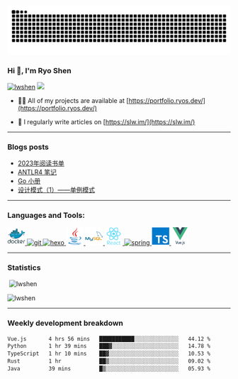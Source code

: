 <!--
**lwshen/lwshen** is a ✨ _special_ ✨ repository because its `README.md` (this file) appears on your GitHub profile.

Here are some ideas to get you started:

- 🔭 I’m currently working on ...
- 🌱 I’m currently learning ...
- 👯 I’m looking to collaborate on ...
- 🤔 I’m looking for help with ...
- 💬 Ask me about ...
- 📫 How to reach me: ...
- 😄 Pronouns: ...
- ⚡ Fun fact: ...
-->

<picture>
  <source media="(prefers-color-scheme: dark)" srcset="assets/github-snake-dark.svg" />
  <source media="(prefers-color-scheme: light)" srcset="assets/github-snake.svg" />
  <img alt="github-snake" src="assets/github-snake.svg" />
</picture>

###  Hi 👋, I'm Ryo Shen
<p align="left">
<a title="views" target="_blank" href="https://github.com/lwshen/lwshen"><img src="https://komarev.com/ghpvc/?username=lwshen&label=Profile%20views&color=0e75b6&style=flat" alt="lwshen" /></a>
<a title="github" target="_blank" href="https://github.com/lwshen"><img src="https://img.shields.io/badge/dynamic/json?label=GitHub&suffix=%20followers&query=%24.data.totalSubs&url=https%3A%2F%2Fapi.spencerwoo.com%2Fsubstats%2F%3Fsource%3Dgithub%26queryKey%3Dlwshen&labelColor=282c34&color=353940&logo=github&longCache=true" /></a>
</p>


- 👨‍💻 All of my projects are available at [https://portfolio.ryos.dev/](https://portfolio.ryos.dev/)

- 📝 I regularly write articles on [https://slw.im/](https://slw.im/)

-------

### Blogs posts
<!-- BLOG-POST-LIST:START -->
- [2023年阅读书单](https://slw.im/2023/09/2023-reading-list/)
- [ANTLR4 笔记](https://slw.im/2023/09/antlr4-notes/)
- [Go 小册](https://slw.im/2022/01/go-book/)
- [设计模式（1）——单例模式](https://slw.im/2021/09/design-pattern-singleton/)
<!-- BLOG-POST-LIST:END -->

-------

### Languages and Tools:
<p align="left"> <a href="https://www.docker.com/" target="_blank" rel="noreferrer"> <img src="https://raw.githubusercontent.com/devicons/devicon/master/icons/docker/docker-original-wordmark.svg" alt="docker" width="40" height="40"/> </a> <a href="https://git-scm.com/" target="_blank" rel="noreferrer"> <img src="https://www.vectorlogo.zone/logos/git-scm/git-scm-icon.svg" alt="git" width="40" height="40"/> </a> <a href="hexo.io/" target="_blank" rel="noreferrer"> <img src="https://www.vectorlogo.zone/logos/hexoio/hexoio-icon.svg" alt="hexo" width="40" height="40"/> </a> <a href="https://www.java.com" target="_blank" rel="noreferrer"> <img src="https://raw.githubusercontent.com/devicons/devicon/master/icons/java/java-original.svg" alt="java" width="40" height="40"/> </a> <a href="https://www.mysql.com/" target="_blank" rel="noreferrer"> <img src="https://raw.githubusercontent.com/devicons/devicon/master/icons/mysql/mysql-original-wordmark.svg" alt="mysql" width="40" height="40"/> </a> <a href="https://reactjs.org/" target="_blank" rel="noreferrer"> <img src="https://raw.githubusercontent.com/devicons/devicon/master/icons/react/react-original-wordmark.svg" alt="react" width="40" height="40"/> </a> <a href="https://spring.io/" target="_blank" rel="noreferrer"> <img src="https://www.vectorlogo.zone/logos/springio/springio-icon.svg" alt="spring" width="40" height="40"/> </a> <a href="https://www.typescriptlang.org/" target="_blank" rel="noreferrer"> <img src="https://raw.githubusercontent.com/devicons/devicon/master/icons/typescript/typescript-original.svg" alt="typescript" width="40" height="40"/> </a> <a href="https://vuejs.org/" target="_blank" rel="noreferrer"> <img src="https://raw.githubusercontent.com/devicons/devicon/master/icons/vuejs/vuejs-original-wordmark.svg" alt="vuejs" width="40" height="40"/> </a> </p>

-------

### Statistics
<p>&nbsp;<img align="center" src="https://github-readme-stats-git-masterrstaa-rickstaa.vercel.app/api?username=lwshen&show_icons=true&locale=en" alt="lwshen" /></p>

<p><img align="center" src="https://github-readme-streak-stats.herokuapp.com/?user=lwshen&" alt="lwshen" /></p>

-------

### Weekly development breakdown

<!--START_SECTION:waka-->

```txt
Vue.js       4 hrs 56 mins   ███████████░░░░░░░░░░░░░░   44.12 %
Python       1 hr 39 mins    ███▓░░░░░░░░░░░░░░░░░░░░░   14.78 %
TypeScript   1 hr 10 mins    ██▓░░░░░░░░░░░░░░░░░░░░░░   10.53 %
Rust         1 hr            ██▒░░░░░░░░░░░░░░░░░░░░░░   09.02 %
Java         39 mins         █▒░░░░░░░░░░░░░░░░░░░░░░░   05.93 %
```

<!--END_SECTION:waka-->

